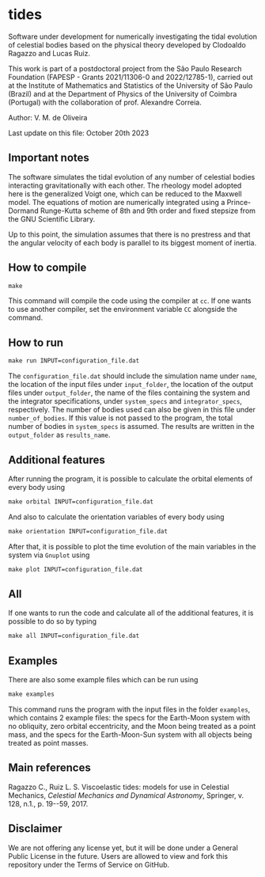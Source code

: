 # tides
Software under development for numerically investigating the tidal evolution of celestial bodies based on the physical theory developed by Clodoaldo Ragazzo and Lucas Ruiz.

This work is part of a postdoctoral project from the São Paulo Research Foundation (FAPESP - Grants 2021/11306-0 and 2022/12785-1), carried out at the Institute of Mathematics and Statistics of the University of São Paulo (Brazil) and at the Department of Physics of the University of Coimbra (Portugal) with the collaboration of prof. Alexandre Correia.

Author: V. M. de Oliveira

Last update on this file: October 20th 2023

## Important notes
The software simulates the tidal evolution of any number of celestial bodies interacting gravitationally with each other. The rheology model adopted here is the generalized Voigt one, which can be reduced to the Maxwell model. The equations of motion are numerically integrated using a Prince-Dormand Runge-Kutta scheme of 8th and 9th order and fixed stepsize from the GNU Scientific Library.

Up to this point, the simulation assumes that there is no prestress and that the angular velocity of each body is parallel to its biggest moment of inertia.

## How to compile
```makefile
make
```

This command will compile the code using the compiler at ``cc``. If one wants to use another compiler, set the environment variable ``CC`` alongside the command.

## How to run
```makefile
make run INPUT=configuration_file.dat
```

The ``configuration_file.dat`` should include the simulation name under ``name``, the location of the input files under ``input_folder``, the location of the output files under ``output_folder``, the name of the files containing the system and the integrator specifications, under ``system_specs`` and ``integrator_specs``, respectively. The number of bodies used can also be given in this file under ``number_of_bodies``. If this value is not passed to the program, the total number of bodies in ``system_specs`` is assumed. The results are written in the ``output_folder`` as ``results_name``.

## Additional features
After running the program, it is possible to calculate the orbital elements of every body using

```makefile
make orbital INPUT=configuration_file.dat
```

And also to calculate the orientation variables of every body using

```makefile
make orientation INPUT=configuration_file.dat
```

After that, it is possible to plot the time evolution of the main variables in the system via ``Gnuplot`` using

```makefile
make plot INPUT=configuration_file.dat
```

## All
If one wants to run the code and calculate all of the additional features, it is possible to do so by typing

```makefile
make all INPUT=configuration_file.dat
```

## Examples
There are also some example files which can be run using

```makefile
make examples
```

This command runs the program with the input files in the folder ``examples``, which contains 2 example files: the specs for the Earth-Moon system with no obliquity, zero orbital eccentricity, and the Moon being treated as a point mass, and the specs for the Earth-Moon-Sun system with all objects being treated as point masses.

## Main references
Ragazzo C., Ruiz L. S. Viscoelastic tides: models for use in Celestial Mechanics, _Celestial Mechanics and Dynamical Astronomy_, Springer, v. 128, n.1., p. 19--59, 2017.

## Disclaimer
We are not offering any license yet, but it will be done under a General Public License in the future. Users are allowed to view and fork this repository under the Terms of Service on GitHub.